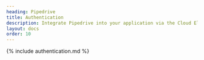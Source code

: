 ```yaml
---
heading: Pipedrive
title: Authentication
description: Integrate Pipedrive into your application via the Cloud Elements APIs.
layout: docs
order: 10
---
```


{% include authentication.md %}
